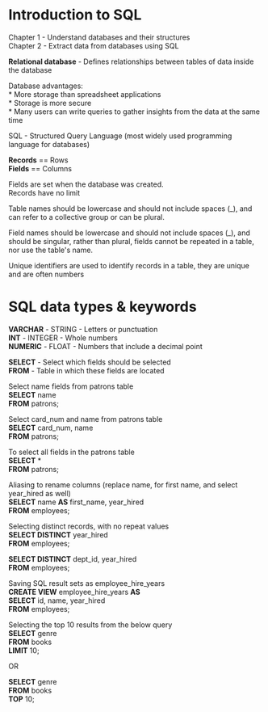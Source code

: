 # Introduction to SQL

Chapter 1 - Understand databases and their structures  
Chapter 2 - Extract data from databases using SQL  

**Relational database** - Defines relationships between tables of data inside the database  

Database advantages:  
	* More storage than spreadsheet applications  
    * Storage is more secure  
    * Many users can write queries to gather insights from the data at the same time  
    
SQL - Structured Query Language (most widely used programming language for databases) 

**Records** == Rows  
**Fields** == Columns  

Fields are set when the database was created.  
Records have no limit  

Table names should be lowercase and should not include spaces (_), and can refer to a collective group or can be plural.  

Field names should be lowercase and should not include spaces (_), and should be singular, rather than plural, fields cannot be repeated in a table, nor use the table's name.  

Unique identifiers are used to identify records in a table, they are unique and are often numbers

# SQL data types & keywords

**VARCHAR** - STRING - Letters or punctuation  
**INT** - INTEGER - Whole numbers  
**NUMERIC** - FLOAT - Numbers that include a decimal point  

**SELECT** - Select which fields should be selected  
**FROM** - Table in which these fields are located  

Select name fields from patrons table  
**SELECT** name  
**FROM** patrons;  

Select card_num and name from patrons table  
**SELECT** card_num, name  
**FROM** patrons;

To select all fields in the patrons table  
**SELECT** *  
**FROM** patrons;

Aliasing to rename columns  (replace name, for first name, and select year_hired as well)  
**SELECT** name **AS** first_name, year_hired  
**FROM** employees;  

Selecting distinct records, with no repeat values  
**SELECT DISTINCT** year_hired  
**FROM** employees;  

**SELECT DISTINCT** dept_id, year_hired  
**FROM** employees;  

Saving SQL result sets as employee_hire_years  
**CREATE VIEW** employee_hire_years **AS**  
**SELECT** id, name, year_hired  
**FROM** employees;  

Selecting the top 10 results from the below query  
**SELECT** genre  
**FROM** books  
**LIMIT** 10;  

OR  

**SELECT** genre  
**FROM** books  
**TOP** 10; 
